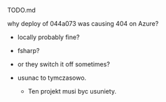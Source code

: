 TODO.md

why deploy of 044a073 was causing 404 on Azure?
- locally probably fine?
- fsharp?
- or they switch it off sometimes?

- usunac to tymczasowo.
  - Ten projekt musi byc usuniety.